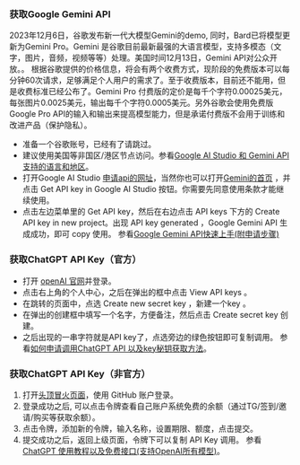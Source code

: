 ###  获取Google Gemini API
2023年12月6日，谷歌发布新一代大模型Gemini的demo, 同时，Bard已将模型更新为Gemini Pro。Gemini 是谷歌目前最新最强的大语言模型，支持多模态（文字，图片，音频，视频等等）处理。美国时间12月13日，Gemini API对公众开放。。
根据谷歌提供的价格信息，将会有两个收费方式，现阶段的免费版本可以每分钟60次请求，足够满足个人用户的需求了。至于收费版本，目前还不能用，但是收费标准已经公布了。Gemini Pro 付费版的定价是每千个字符0.00025美元，每张图片0.0025美元，输出每千个字符0.0005美元。另外谷歌会使用免费版Google Pro API的输入和输出来提高模型能力，但是承诺付费版不会用于训练和改进产品（保护隐私）。
- 准备一个谷歌账号，已经有了请跳过。
- 建议使用美国等非国区/港区节点访问。参看[Google AI Studio 和 Gemini API 支持的语言和地区](https://ai.google.dev/available_regions?hl=zh-cn)。
- 打开Google AI Studio [申请api的网址](https://makersuite.google.com/app/apikey)，当然你也可以打开[Gemini的首页](http://ai.google.dev) ，并点击 Get API key in Google AI Studio 按钮。你需要先同意使用条款才能继续使用。
- 点击左边菜单里的 Get API key，然后在右边点击 API keys 下方的 Create API key in new project。出现 API key generated ，Google Gemini API 生成成功，即可 copy 使用。
参看[Google Gemini API快速上手(附申请步骤)](https://blog.csdn.net/zwqjoy/article/details/135058668)

###  获取ChatGPT API Key（官方）
- 打开 [openAI 官网](https://platform.openai.com/)并登录。
- 点击右上角的个人中心，之后在弹出的框中点击 View API keys 。
- 在跳转的页面中，点选 Create new secret key ，新建一个key 。
- 在弹出的创建框中填写一个名字，方便备注，然后点击 Create secret key 创建。
- 之后出现的一串字符就是API key了，点选旁边的绿色按钮即可复制调用。
参看[如何申请调用ChatGPT API 以及key秘钥获取方法](https://zhuanlan.zhihu.com/p/651877443)。

###  获取ChatGPT API Key（非官方）
1. 打开[头顶冒火页面](https://burn.hair/register?aff=Fiuw)，使用 GitHub 账户登录。
2. 登录成功之后, 可以点击令牌查看自己账户系统免费的余额（通过TG/签到/邀请/购买等获取余额）。
3. 点击令牌，添加新的令牌，输入名称，设置期限、额度，点击提交。
4. 提交成功之后，返回上级页面，令牌下可以复制 API Key 调用。
参看[ChatGPT 使用教程以及免费接口(支持OpenAI所有模型)](https://t66y.com/htm_data/2403/7/6229592.html)。